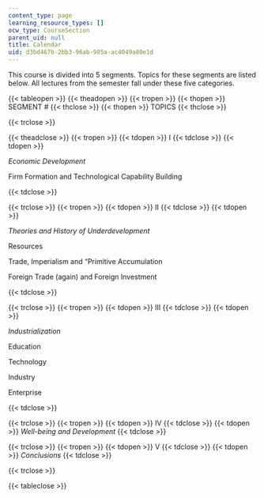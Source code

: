 ```yaml
---
content_type: page
learning_resource_types: []
ocw_type: CourseSection
parent_uid: null
title: Calendar
uid: d3bd467b-2bb3-96ab-985a-ac4049a80e1d
---
```


This course is divided into 5 segments. Topics for these segments are listed below. All lectures from the semester fall under these five categories.

{{< tableopen >}}
{{< theadopen >}}
{{< tropen >}}
{{< thopen >}}
SEGMENT #
{{< thclose >}}
{{< thopen >}}
TOPICS
{{< thclose >}}

{{< trclose >}}

{{< theadclose >}}
{{< tropen >}}
{{< tdopen >}}
I
{{< tdclose >}}
{{< tdopen >}}


_Economic Development_

Firm Formation and Technological Capability Building


{{< tdclose >}}

{{< trclose >}}
{{< tropen >}}
{{< tdopen >}}
II
{{< tdclose >}}
{{< tdopen >}}


_Theories and History of Underdevelopment_

Resources

Trade, Imperialism and “Primitive Accumulation

Foreign Trade (again) and Foreign Investment


{{< tdclose >}}

{{< trclose >}}
{{< tropen >}}
{{< tdopen >}}
III
{{< tdclose >}}
{{< tdopen >}}


_Industrialization_

Education

Technology

Industry

Enterprise


{{< tdclose >}}

{{< trclose >}}
{{< tropen >}}
{{< tdopen >}}
IV
{{< tdclose >}}
{{< tdopen >}}
_Well-being and Development_
{{< tdclose >}}

{{< trclose >}}
{{< tropen >}}
{{< tdopen >}}
V
{{< tdclose >}}
{{< tdopen >}}
_Conclusions_
{{< tdclose >}}

{{< trclose >}}

{{< tableclose >}}